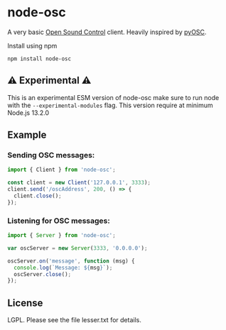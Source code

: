 # node-osc

A very basic [Open Sound Control](http://opensoundcontrol.org/introduction-osc) client. Heavily inspired by [pyOSC](https://trac.v2.nl/wiki/pyOSC).

Install using npm

```
npm install node-osc
```

## ⚠️ Experimental ⚠️

This is an experimental ESM version of node-osc make sure to run node with the `--experimental-modules` flag. This version require at minimum Node.js 13.2.0

## Example

### Sending OSC messages:

```js
import { Client } from 'node-osc';

const client = new Client('127.0.0.1', 3333);
client.send('/oscAddress', 200, () => {
  client.close();
});
```
  
### Listening for OSC messages:

```js
import { Server } from 'node-osc';

var oscServer = new Server(3333, '0.0.0.0');

oscServer.on('message', function (msg) {
  console.log(`Message: ${msg}`);
  oscServer.close();
});
```
## License

LGPL.  Please see the file lesser.txt for details.

